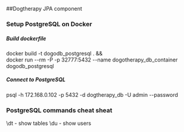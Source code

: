 ##Dogtherapy JPA component

### Setup PostgreSQL on Docker

##### Build dockerfile
docker build -t dogodb_postgresql . && \
docker run --rm -P -p 32777:5432 --name dogotherapy_db_container dogodb_postgresql

##### Connect to PostgreSQL 
psql -h 172.168.0.102 -p 5432 -d dogtherapy_db -U admin --password

### PostgreSQL commands cheat sheat
\dt - show tables
\du - show users


